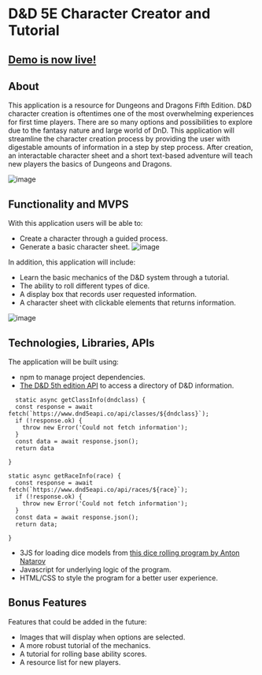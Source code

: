 # D&D 5E Character Creator and Tutorial
## [Demo is now live!](https://dannyfeng1.github.io/dnd_for_newcomers/)

## About
  This application is a resource for Dungeons and Dragons Fifth Edition. D&D character creation is oftentimes one of the most overwhelming experiences for first time players. There are so many options and possibilities to explore due to the fantasy nature and large world of DnD. This application will streamline the character creation process by providing the user with digestable amounts of information in a step by step process. After creation, an interactable character sheet and a short text-based adventure will teach new players the basics of Dungeons and Dragons.

![image](https://user-images.githubusercontent.com/86497399/140419833-daef1311-05c8-4060-b1bc-dd141e3cb5fb.png)

 
 ## Functionality and MVPS
 With this application users will be able to:
  - Create a character through a guided process.
  - Generate a basic character sheet.
![image](https://user-images.githubusercontent.com/86497399/140420797-7f8d3df0-8510-447e-b067-df198d6669a9.png)


In addition, this application will include:
  - Learn the basic mechanics of the D&D system through a tutorial.
  - The ability to roll different types of dice.
  - A display box that records user requested information.
  - A character sheet with clickable elements that returns information.

![image](https://user-images.githubusercontent.com/86497399/140420170-65319416-be75-41d9-bde6-c63b849c48a0.png)


## Technologies, Libraries, APIs
The application will be built using: 
  - npm to manage project dependencies.
  - [The D&D 5th edition API](http://www.dnd5eapi.co/) to access a directory of D&D information.
  ```
    static async getClassInfo(dndclass) {
    const response = await fetch(`https://www.dnd5eapi.co/api/classes/${dndclass}`);
    if (!response.ok) {
      throw new Error('Could not fetch information');
    }
    const data = await response.json();
    return data
 
  }
  
  static async getRaceInfo(race) {
    const response = await fetch(`https://www.dnd5eapi.co/api/races/${race}`);
    if (!response.ok) {
      throw new Error('Could not fetch information');
    }
    const data = await response.json();
    return data;
 
  }
  ```
  
  - 3JS for loading dice models from [this dice rolling program by Anton Natarov](http://www.teall.info/2014/01/online-3d-dice-roller.html)
  - Javascript for underlying logic of the program.
  - HTML/CSS to style the program for a better user experience.

## Bonus Features
Features that could be added in the future: 
  - Images that will display when options are selected.
  - A more robust tutorial of the mechanics.
  - A tutorial for rolling base ability scores.
  - A resource list for new players.

